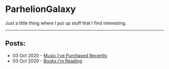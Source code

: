 # ParhelionGalaxy

Just a little thing where I put up stuff that I find interesting.

---

## Posts:
- 03 Oct 2020 - [Music I've Purchased Recently](2020-10-03-music.html)
- 03 Oct 2020 - [Books I'm Reading](2020-10-03-books.html)
